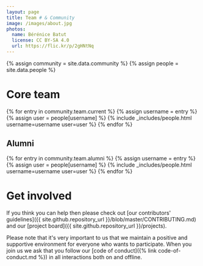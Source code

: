 ```yaml
---
layout: page
title: Team # & Community
image: /images/about.jpg
photos:
  name: Bérénice Batut
  license: CC BY-SA 4.0
  url: https://flic.kr/p/2gHNtNq
---
```


{% assign community = site.data.community %}
{% assign people = site.data.people %}

# Core team

<!--As the graduates, mentors, and hosts of various Mozilla Open Leaders cohorts, we have gained expertise in the technical and culture track. Furthermore, we participate in a wide range of activities in different international communities of practice in the sciences: ELIXIR (European bioinformatics network), Galaxy, The Carpentries, Software Sustainability Institute (SSI), Open Bioinformatics Foundation (OBF), and Mozilla.-->

<div class="people">
{% for entry in community.team.current %}
    {% assign username = entry %}
    {% assign user = people[username] %}
    {% include _includes/people.html username=username user=user %}
{% endfor %}
</div>

## Alumni

<div class="people">
{% for entry in community.team.alumni %}
    {% assign username = entry %}
    {% assign user = people[username] %}
    {% include _includes/people.html username=username user=user %}
{% endfor %}
</div>

<!--
# Informal advisors
Community leaders from different projects who take on advisory roles in OLS

<div class="people">
{% for entry in community.advisors %}
    {% assign username = entry %}
    {% assign user = people[username] %}
    {% include _includes/people.html username=username user=user %}
{% endfor %}
</div>

# Trainers

## OLS skills

<div class="people">
{% for entry in community.trainers.ols %}
    {% assign username = entry %}
    {% assign user = people[username] %}
    {% include _includes/people.html username=username user=user %}
{% endfor %}
</div>

## Ally skills

<div class="people">
{% for entry in community.trainers.ally %}
    {% assign username = entry %}
    {% assign user = people[username] %}
    {% include _includes/people.html username=username user=user %}
{% endfor %}
</div>

## Technical skills

<div class="people">
{% for entry in community.trainers.technical %}
    {% assign username = entry %}
    {% assign user = people[username] %}
    {% include _includes/people.html username=username user=user %}
{% endfor %}
</div>

# Task forces

## Hiring committee

<div class="people">
{% for entry in community.task_forces.hiring %}
    {% assign username = entry %}
    {% assign user = people[username] %}
    {% include _includes/people.html username=username user=user %}
{% endfor %}
</div>

## Localisation team

<div class="people">
{% for entry in community.task_forces.localization %}
    {% assign username = entry %}
    {% assign user = people[username] %}
    {% include _includes/people.html username=username user=user %}
{% endfor %}
</div>

-->

# Get involved

If you think you can help then please check out [our contributors'
guidelines]({{ site.github.repository_url }}/blob/master/CONTRIBUTING.md) and
our [project board]({{ site.github.repository_url }}/projects).

Please note that it's very important to us that we maintain a positive and
supportive environment for everyone who wants to participate. When you join us
we ask that you follow our [code of conduct]({% link code-of-conduct.md %}) in all interactions both on and offline.

